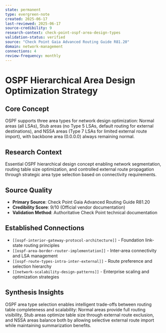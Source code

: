 ```yaml
---
state: permanent
type: evergreen-note
created: 2025-06-17
last-reviewed: 2025-06-17
source-credibility: 9
research-context: check-point-ospf-area-design-types
validation-status: verified
source: "Check Point Gaia Advanced Routing Guide R81.20"
domain: network-management
connections: 4
review-frequency: monthly
---
```


# OSPF Hierarchical Area Design Optimization Strategy

## Core Concept
OSPF supports three area types for network design optimization: Normal areas (all LSAs), Stub areas (no Type 5 LSAs, default routing for external destinations), and NSSA areas (Type 7 LSAs for limited external route import), with backbone area (0.0.0.0) always remaining normal.

## Research Context
Essential OSPF hierarchical design concept enabling network segmentation, routing table size optimization, and controlled external route propagation through strategic area type selection based on connectivity requirements.

## Source Quality
- **Primary Source**: Check Point Gaia Advanced Routing Guide R81.20
- **Credibility Score**: 9/10 (Official vendor documentation)
- **Validation Method**: Authoritative Check Point technical documentation

## Established Connections
- `[[ospf-interior-gateway-protocol-architecture]]` - Foundation link-state routing principles
- `[[ospf-area-border-router-implementation]]` - Inter-area connectivity and LSA management
- `[[ospf-route-types-intra-inter-external]]` - Route preference and selection hierarchy
- `[[network-scalability-design-patterns]]` - Enterprise scaling and optimization strategies

## Synthesis Insights
OSPF area type selection enables intelligent trade-offs between routing table completeness and scalability: Normal areas provide full routing visibility, Stub areas optimize table size through external route exclusion, and NSSA areas balance both by allowing selective external route import while maintaining summarization benefits.